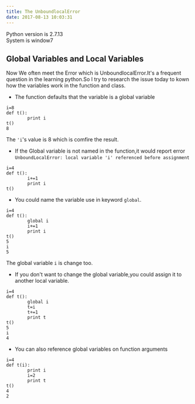 ```yaml
---
title: The UnboundlocalError
date: 2017-08-13 10:03:31
---
```


Python version is 2.7.13  
System is window7

## Global Variables and Local  Variables ##

Now We often meet the Error which is UnboundlocalError.It's a frequent question in the learning python.So I try to research the issue today to kown how the variables work in the function and class.


- The function defaults that the variable is a global variable

```
i=8  
def t():  
		print i  
t()  
8
```
The `'i`'s value is 8 which is comfire the result.

- If the Global variable is not named in the function,it would report error `UnboundLocalError: local variable 'i' referenced before assignment`

```
i=4
def t():
		i+=1
		print i
t()
``` 

- You could name the variable use in keyword `global`.

```
i=4
def t():
		global i
		i+=1
		print i
t()
5
i
5
```
The global variable `i` is change too.  

- If you don't want to change the global variable,you could assign it to another local variable.

```
i=4
def t():
		global i
		t=i
		t+=1
		print t
t()
5
i
4
```  

- You can also reference global variables on function arguments  

```
i=4
def t(i):
		print i
		i=2
		print t
t()
4
2
```